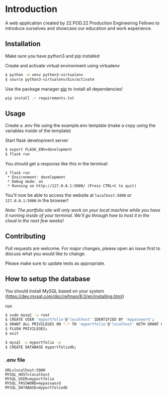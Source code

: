 # Introduction

A web application created by 22.POD.22 Production Engineering Fellows to introduce ourselves and showcase our education and work experience.

## Installation

Make sure you have python3 and pip installed

Create and activate virtual environment using virtualenv
```bash
$ python -m venv python3-virtualenv
$ source python3-virtualenv/bin/activate
```

Use the package manager [pip](https://pip.pypa.io/en/stable/) to install all dependencies!

```bash
pip install -r requirements.txt
```

## Usage

Create a .env file using the example.env template (make a copy using the variables inside of the template)

Start flask development server
```bash
$ export FLASK_ENV=development
$ flask run
```

You should get a response like this in the terminal:
```
❯ flask run
 * Environment: development
 * Debug mode: on
 * Running on http://127.0.0.1:5000/ (Press CTRL+C to quit)
```

You'll now be able to access the website at `localhost:5000` or `127.0.0.1:5000` in the browser! 

*Note: The portfolio site will only work on your local machine while you have it running inside of your terminal. We'll go through how to host it in the cloud in the next few weeks!* 

## Contributing

Pull requests are welcome. For major changes, please open an issue first to discuss what you would like to change.

Please make sure to update tests as appropriate.

## How to setup the database

You should install MySQL based on your system (https://dev.mysql.com/doc/refman/8.0/en/installing.html)

run
``` bash
$ sudo mysql -u root
$ CREATE USER 'myportfolio'@'localhost' IDENTIFIED BY 'mypassword';
$ GRANT ALL PRIVILEGES ON *.* TO 'myportfolio'@'localhost' WITH GRANT OPTION;
$ FLUSH PRIVILEGES;
$ exit
```

``` bash
$ mysql -u myportfolio -p
$ CREATE DATABASE myportfoliodb;
```

### .env file

```
URL=localhost:5000
MYSQL_HOST=localhost
MYSQL_USER=myportfolio
MYSQL_PASSWORD=mypassword
MYSQL_DATABASE=myportfoliodb
```


